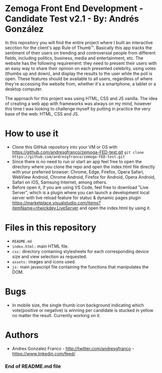 # Zemoga Front End Development - Candidate Test v2.1 - By: Andrés González
In this repository you will find the entire project where I built an interactive secction for the client's app Rule of Thumb™️. Basically this app tracks the sentiment of their users on trending and controversial people from different fields, including politics, business, media and entertainment, etc. The website has the following requirement: they need to present their users with an easy way to share their opinion on each presented celebrity, using votes (thumbs up and down), and display the results to the user while the poll is open. These features should be available to all users, regardless of where they're accessing the website from, whether it's a smartphone, a tablet or a desktop computer.

The approach for this project was using HTML, CSS and JS vanilla. The idea of creating a web app with frameworks was always on my mind, however this time I was looking to challenge myself by putting in practice the very base of the web: HTML, CSS and JS.


# How to use it
- Clone this GitHub repository into your VM or OS with https://github.com/andresgfranco/zemoga-FED-test.git
`git clone https://github.com/andresgfranco/zemoga-FED-test.git`
- Since there is no need to run or start an app feel free to open the directory where you clone the repo and open the index.html file directly with your preferred browser: Chrome, Edge, Firefox, Opera Safari, WebView Android, Chrome Android, Firefox for Android, Opera Android, Safari on iOS, Samsung Internet, among others.
- Before open it, if you are using VS Code, feel free to download "Live Server", which is a plugin where you can launch a development local server with live reload feature for statuc & dynamic pages plugin https://marketplace.visualstudio.com/items?itemName=ritwickdey.LiveServer and open the index.html by using it.


# Files in this repository
- `README.md`
- `index.html:` main HTML file.
- `css:` directory containing stylesheets for each corresponding device size and view selection as requested.
- `assets:` images and icons used.
- `js:` main javascript file containing the functions that manipulates the DOM.

# Bugs
- In mobile size, the single thumb icon background indicating which vote(positive or negative) is winning per candidate is stucked in yellow no matter the result. Currently working on it.

# Authors
- Andres Gonzalez Franco - http://twitter.com/andresgfranco - https://www.linkedin.com/feed/

### End of README.md file
